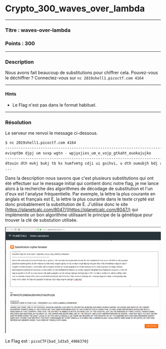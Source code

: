# Crypto_300_waves_over_lambda 

------

### Titre : waves-over-lambda 
### Points : 300

------

### Description 

Nous avons fait beaucoup de substitutions pour chiffrer cela. Pouvez-vous le déchiffrer ?
Connectez-vous sur  `nc 2019shell1.picoctf.com 4164`

------

#### Hints

* Le Flag n'est pas dans le format habituel. 

------

### Résolution
Le serveur me renvoi le message ci-dessous. 
```bash
$ nc 2019shell1.picoctf.com 4164
-------------------------------------------------------------------------------
evinptbm djpj um svxp wgtn - wpjyxjies_um_e_vojp_gtkaht_euokajujko
-------------------------------------------------------------------------------
dtouin dth mvkj bukj tb ks humfvmtg cdji ui gvihvi, u dth oumubjh bdj apubumd kxmjxk, tih kthj mjtped tkvin bdj avvzm tih ktfm ui bdj guaptps pjntphuin bptimsgotiut; ub dth mbpxez kj bdtb mvkj wvpjzivcgjhnj vw bdj evxibps evxgh dtphgs wtug bv dtoj mvkj ukfvpbtiej ui hjtguin cubd t ivagjkti vw bdtb evxibps. u wuih bdtb bdj humbpueb dj itkjh um ui bdj jqbpjkj jtmb vw bdj evxibps, lxmb vi bdj avphjpm vw bdpjj mbtbjm, bptimsgotiut, kvghtout tih axzvouit, ui bdj kuhmb vw bdj etpftbduti kvxibtuim; vij vw bdj cughjmb tih gjtmb zivci fvpbuvim vw jxpvfj. u ctm ivb tagj bv gundb vi tis ktf vp cvpz nuouin bdj jqteb gvetgubs vw bdj etmbgj hptexgt, tm bdjpj tpj iv ktfm vw bdum evxibps tm sjb bv evkftpj cubd vxp vci vphitiej mxpojs ktfm; axb u wvxih bdtb aumbpubr, bdj fvmb bvci itkjh as evxib hptexgt, um t wtupgs cjgg-zivci fgtej. u mdtgg jibjp djpj mvkj vw ks ivbjm, tm bdjs kts pjwpjmd ks kjkvps cdji u btgz vojp ks bptojgm cubd kuit.
...
```
Dans la description nous savons que c'est plusieurs substitutions qui ont été effectuer sur le message initial qui contient donc notre flag, je me lance alors à la recherche des algorithmes de décodage de substitution et l'un d'eux est l'analyse fréquentielle. Par exemple, la lettre la plus courante en anglais et français est E, la lettre la plus courante dans le texte crypté est donc probablement la substitution de E. J'utilise donc le site [https://planetcalc.com/8047/](https://planetcalc.com/8047/) qui implémente un bon algorithme utilisaant le principe de la génétique pour trouver la clé de substution utilisée.

![alt text](https://raw.githubusercontent.com/Amadimk/PICO2019-CTF/master/waves.png)


Le Flag est : 
`picoCTF{bad_1d3a5_4986370}`
